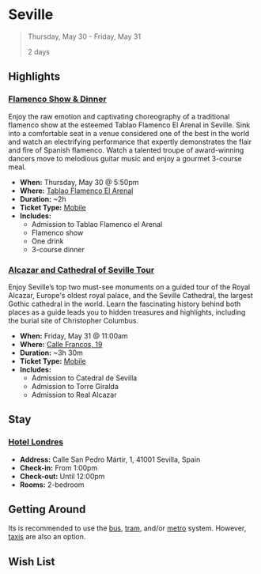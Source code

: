 # Seville

> Thursday, May 30 - Friday, May 31
> 
> 2 days

## Highlights

### [Flamenco Show & Dinner](https://www.viator.com/tours/Seville/Flamenco-Show-at-Tablao-Flamenco-El-Arenal-in-Seville/d556-2198SVQFLAMENCO)

Enjoy the raw emotion and captivating choreography of a traditional flamenco show at the esteemed Tablao Flamenco El Arenal in Seville. Sink into a comfortable seat in a venue considered one of the best in the world and watch an electrifying performance that expertly demonstrates the flair and fire of Spanish flamenco. Watch a talented troupe of award-winning dancers move to melodious guitar music and enjoy a gourmet 3-course meal.

* **When:** Thursday, May 30 @ 5:50pm
* **Where:** [Tablao Flamenco El Arenal](https://www.google.com/maps/place/Tablao+Flamenco+El+Arenal/@37.3851483,-5.9991559,17z/data=!3m1!4b1!4m5!3m4!1s0xd126c16d0476f71:0xcb00fec301c9cce4!8m2!3d37.3851483!4d-5.9969619?hl=en)
* **Duration:** ~2h
* **Ticket Type:** [Mobile](https://drive.google.com/drive/u/0/folders/1gVsWviDKfrDs9GWep9uge1dTGnATutD_)
* **Includes:**
  * Admission to Tablao Flamenco el Arenal
  * Flamenco show
  * One drink
  * 3-course dinner

### [Alcazar and Cathedral of Seville Tour](https://www.viator.com/tours/Seville/Alcazar-and-Cathedral-of-Seville-Tour/d556-8512P37)

Enjoy Seville’s top two must-see monuments on a guided tour of the Royal Alcazar, Europe's oldest royal palace, and the Seville Cathedral, the largest Gothic cathedral in the world. Learn the fascinating history behind both places as a guide leads you to hidden treasures and highlights, including the burial site of Christopher Columbus.

* **When:** Friday, May 31 @ 11:00am
* **Where:** [Calle Francos, 19](https://www.google.com/maps/place/Calle+Francos,+19,+41004+Sevilla,+Spain/@37.38912,-5.9926306,20.83z/data=!4m13!1m7!3m6!1s0xd126c1af2d5a233:0x9091084cbdb56c34!2sCalle+Francos,+19,+41004+Sevilla,+Spain!3b1!8m2!3d37.389147!4d-5.9925411!3m4!1s0xd126c1af2d5a233:0x9091084cbdb56c34!8m2!3d37.389147!4d-5.9925411?hl=en)
* **Duration:** ~3h 30m
* **Ticket Type:** [Mobile](https://drive.google.com/drive/u/0/folders/1gVsWviDKfrDs9GWep9uge1dTGnATutD_)
* **Includes:**
  * Admission to Catedral de Sevilla
  * Admission to Torre Giralda
  * Admission to Real Alcazar

## Stay

### [Hotel Londres](https://www.google.com/maps/place/Hotel+Londres/@37.3912474,-5.9996806,15z/data=!4m5!3m4!1s0x0:0x369cc8a82a9e4226!8m2!3d37.3912474!4d-5.9996806)

* **Address:** Calle San Pedro Mártir, 1, 41001 Sevilla, Spain
* **Check-in:** From 1:00pm
* **Check-out:** Until 12:00pm
* **Rooms:** 2-bedroom

## Getting Around

Its is recommended to use the [bus](http://www.tussam.es/), [tram](http://www.tussam.es/), and/or [metro](https://www.metro-sevilla.es/en) system. However, [taxis](http://www.sevitaxi.es/) are also an option.

## Wish List